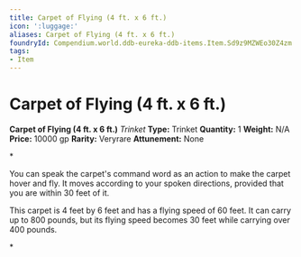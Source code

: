 ```yaml
---
title: Carpet of Flying (4 ft. x 6 ft.)
icon: ':luggage:'
aliases: Carpet of Flying (4 ft. x 6 ft.)
foundryId: Compendium.world.ddb-eureka-ddb-items.Item.Sd9z9MZWEo30Z4zm
tags:
- Item
---
```


# Carpet of Flying (4 ft. x 6 ft.)

**Carpet of Flying (4 ft. x 6 ft.)**
_Trinket_
**Type:** Trinket
**Quantity:** 1
**Weight:** N/A
**Price:** 10000 gp
**Rarity:** Veryrare
**Attunement:** None

*<p>You can speak the carpet's command word as an action to make the carpet hover and fly. It moves according to your spoken directions, provided that you are within 30 feet of it.

This carpet is 4 feet by 6 feet and has a flying speed of 60 feet. It can carry up to 800 pounds, but its flying speed becomes 30 feet while carrying over 400 pounds.</p>*
